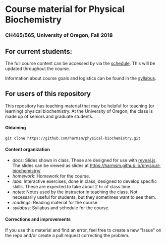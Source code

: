 # Course material for Physical Biochemistry
### CH465/565, University of Oregon, Fall 2018

## For current students:

The full course content can be accessed by via the [schedule](https://github.com/harmsm/physical-biochemistry/blob/master/syllabus/schedule.rst).  This will be updated throughout the course.

Information about course goals and logistics can be found in the [syllabus](https://github.com/harmsm/physical-biochemistry/blob/master/syllabus/syllabus.rst).


## For users of this repository

This repository has teaching material that may be helpful for teaching (or
learning) physical biochemistry.  At the University of Oregon, the class is
made up of seniors and graduate students.  

#### Obtaining
```
git clone https://github.com/harmsm/physical-biochemistry.git
```

#### Content organization
+ *docs*: Slides shown in class.  These are designed for use with [reveal.js](https://github.com/hakimel/reveal.js/).  
  The slides can be viewed as slides at https://harmsm.github.io/physical-biochemistry/.
+ *homework*: Homework for the course.
+ *labs*: Interactive exercises, done in class, designed to develop specific skills.
  These are expected to take about 2 hr of class time.
+ *notes*: Notes used by the instructor in teaching the class.  Not necessarily
  useful for students, but they sometimes want to see them.
+ *readings*: Reading material for the course.
+ *syllabus*: Syllabus and schedule for the course.

#### Corrections and improvements
If you use this material and find an error, feel free to create a new "Issue" on
the repo and/or create a pull request correcting the problem.
